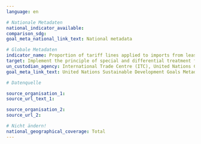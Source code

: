 ```yaml
---
language: en

# Nationale Metadaten
national_indicator_available:
comparison_sdg:
goal_meta_national_link_text: National metadata

# Globale Metadaten
indicator_name: Proportion of tariff lines applied to imports from least developed countries and developing countries with zero-tariff
target: Implement the principle of special and differential treatment for developing countries, in particular least developed countries, in accordance with World Trade Organization agreements
un_custodian_agency: International Trade Centre (ITC), United Nations Conference on Trade and Development (UNCTAD), World Trade Organization (WTO)
goal_meta_link_text: United Nations Sustainable Development Goals Metadata

# Datenquelle

source_organisation_1:
source_url_text_1:

source_organisation_2:
source_url_2:

# Nicht ändern!
national_geographical_coverage: Total
---
```

